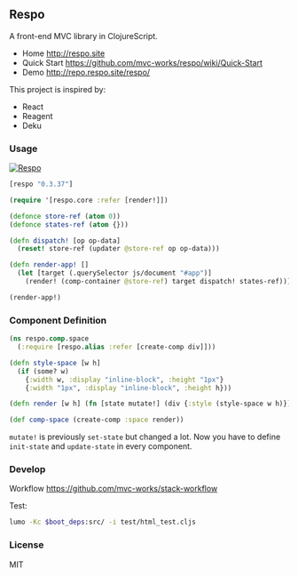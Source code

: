 
Respo
----

A front-end MVC library in ClojureScript.

* Home http://respo.site
* Quick Start https://github.com/mvc-works/respo/wiki/Quick-Start
* Demo http://repo.respo.site/respo/

This project is inspired by:

* React
* Reagent
* Deku

### Usage

[![Respo](https://img.shields.io/clojars/v/respo/respo.svg)](https://clojars.org/respo/respo)

```clojure
[respo "0.3.37"]
```

```clojure
(require '[respo.core :refer [render!]])

(defonce store-ref (atom 0))
(defonce states-ref (atom {}))

(defn dispatch! [op op-data]
  (reset! store-ref (updater @store-ref op op-data)))

(defn render-app! []
  (let [target (.querySelector js/document "#app")]
    (render! (comp-container @store-ref) target dispatch! states-ref)))

(render-app!)
```

### Component Definition

```clojure
(ns respo.comp.space
  (:require [respo.alias :refer [create-comp div]]))

(defn style-space [w h]
  (if (some? w)
    {:width w, :display "inline-block", :height "1px"}
    {:width "1px", :display "inline-block", :height h}))

(defn render [w h] (fn [state mutate!] (div {:style (style-space w h)})))

(def comp-space (create-comp :space render))
```

`mutate!` is previously `set-state` but changed a lot.
Now you have to define `init-state` and `update-state` in every component.

### Develop

Workflow https://github.com/mvc-works/stack-workflow

Test:

```bash
lumo -Kc $boot_deps:src/ -i test/html_test.cljs
```

### License

MIT
